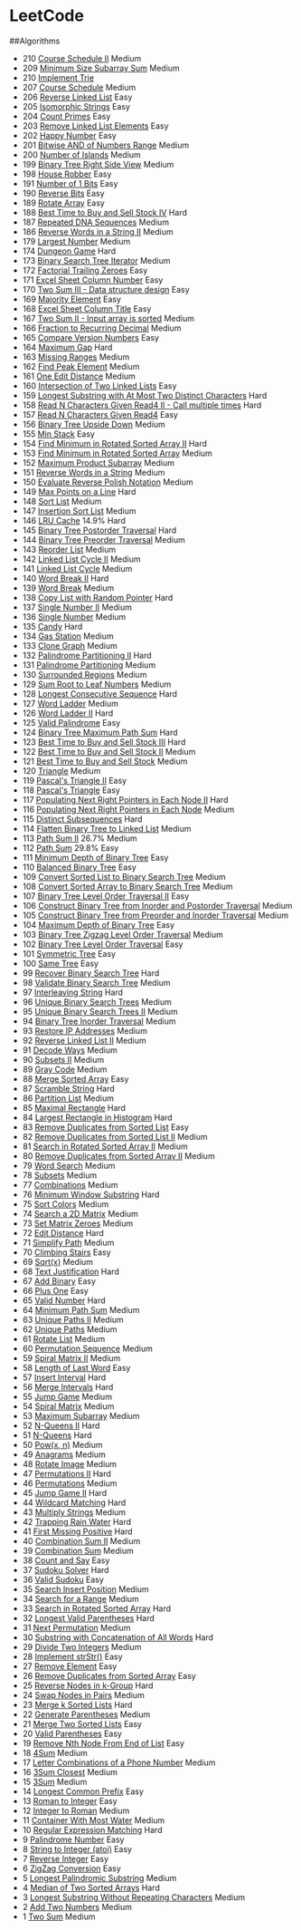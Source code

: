 # LeetCode
##Algorithms
* 210 [Course Schedule II](https://github.com/opmiss/LeetCode/blob/master/src/com/leetcode/algorithms/P210_CourseSchedule2.java) Medium
* 209 [Minimum Size Subarray Sum](https://github.com/opmiss/LeetCode/blob/master/src/com/leetcode/algorithms/P209_MinimumSizeSubarraySum.java) Medium
* 210 [Implement Trie](https://github.com/opmiss/LeetCode/blob/master/src/com/leetcode/algorithms/P208_ImplementTrie.java)
* 207 [Course Schedule](https://github.com/opmiss/LeetCode/blob/master/src/com/leetcode/algorithms/P207_CourseSchedule.java) Medium 
* 206 [Reverse Linked List](https://github.com/opmiss/LeetCode/blob/master/src/com/leetcode/algorithms/P206_ReverseLinkedList.java) Easy
* 205 [Isomorphic Strings](https://github.com/opmiss/LeetCode/blob/master/src/com/leetcode/algorithms/P205_IsomorphicStrings.java) Easy 
* 204 [Count Primes](https://github.com/opmiss/LeetCode/blob/master/src/com/leetcode/algorithms/P204_CountPrimes.java) Easy 
* 203 [Remove Linked List Elements](https://github.com/opmiss/LeetCode/blob/master/src/com/leetcode/algorithms/P203_RemoveLinkedListElements.java) Easy 
* 202 [Happy Number](https://github.com/opmiss/LeetCode/blob/master/src/com/leetcode/algorithms/P202_HappyNumber.java) Easy 
* 201 [Bitwise AND of Numbers Range](https://github.com/opmiss/LeetCode/blob/master/src/com/leetcode/algorithms/P201_BitwiseANDofNumbersRange.java) Medium 
* 200 [Number of Islands](https://github.com/opmiss/LeetCode/blob/master/src/com/leetcode/algorithms/P200_NumberofIslands.java) Medium 
* 199 [Binary Tree Right Side View](src/com/leetcode/algorithms/P199_BinaryTreeRightSideView.java) Medium 
* 198 [House Robber]() Easy 
* 191 [Number of 1 Bits]() Easy 
* 190 [Reverse Bits]() Easy 
* 189 [Rotate Array]() Easy 
* 188 [Best Time to Buy and Sell Stock IV]() Hard 
* 187 [Repeated DNA Sequences]() Medium 
* 186 [Reverse Words in a String II]() Medium 
* 179 [Largest Number]() Medium 
* 174 [Dungeon Game]() Hard 
* 173 [Binary Search Tree Iterator]() Medium 
* 172 [Factorial Trailing Zeroes](/problems/factorial-trailing-zeroes/) Easy 
* 171 [Excel Sheet Column Number](/problems/excel-sheet-column-number/) Easy 
* 170 [Two Sum III - Data structure design](/problems/two-sum-iii-data-structure-design/) Easy 
* 169 [Majority Element](/problems/majority-element/) Easy 
* 168 [Excel Sheet Column Title](/problems/excel-sheet-column-title/) Easy 
* 167 [Two Sum II - Input array is sorted](/problems/two-sum-ii-input-array-is-sorted/) Medium 
* 166 [Fraction to Recurring Decimal](/problems/fraction-to-recurring-decimal/) Medium 
* 165 [Compare Version Numbers](/problems/compare-version-numbers/) Easy 
* 164 [Maximum Gap](/problems/maximum-gap/) Hard 
* 163 [Missing Ranges](/problems/missing-ranges/) Medium 
* 162 [Find Peak Element](/problems/find-peak-element/) Medium 
* 161 [One Edit Distance](/problems/one-edit-distance/) Medium 
* 160 [Intersection of Two Linked Lists](/problems/intersection-of-two-linked-lists/) Easy 
* 159 [Longest Substring with At Most Two Distinct Characters](/problems/longest-substring-with-at-most-two-distinct-characters/) Hard 
* 158 [Read N Characters Given Read4 II - Call multiple times](/problems/read-n-characters-given-read4-ii-call-multiple-times/) Hard 
* 157 [Read N Characters Given Read4](/problems/read-n-characters-given-read4/) Easy 
* 156 [Binary Tree Upside Down](/problems/binary-tree-upside-down/) Medium 
* 155 [Min Stack](/problems/min-stack/) Easy 
* 154 [Find Minimum in Rotated Sorted Array II](/problems/find-minimum-in-rotated-sorted-array-ii/) Hard 
* 153 [Find Minimum in Rotated Sorted Array](/problems/find-minimum-in-rotated-sorted-array/) Medium 
* 152 [Maximum Product Subarray](/problems/maximum-product-subarray/) Medium 
* 151 [Reverse Words in a String](/problems/reverse-words-in-a-string/) Medium 
* 150 [Evaluate Reverse Polish Notation](/problems/evaluate-reverse-polish-notation/) Medium 
* 149 [Max Points on a Line](/problems/max-points-on-a-line/) Hard 
* 148 [Sort List](/problems/sort-list/) Medium 
* 147 [Insertion Sort List](/problems/insertion-sort-list/) Medium 
* 146 [LRU Cache](/problems/lru-cache/) 14.9% Hard 
* 145 [Binary Tree Postorder Traversal](/problems/binary-tree-postorder-traversal/) Hard 
* 144 [Binary Tree Preorder Traversal](/problems/binary-tree-preorder-traversal/) Medium 
* 143 [Reorder List](/problems/reorder-list/) Medium 
* 142 [Linked List Cycle II](/problems/linked-list-cycle-ii/) Medium 
* 141 [Linked List Cycle](/problems/linked-list-cycle/) Medium 
* 140 [Word Break II](/problems/word-break-ii/) Hard
* 139 [Word Break](/problems/word-break/) Medium 
* 138 [Copy List with Random Pointer](/problems/copy-list-with-random-pointer/) Hard 
* 137 [Single Number II](/problems/single-number-ii/) Medium 
* 136 [Single Number](/problems/single-number/) Medium 
* 135 [Candy](/problems/candy/) Hard 
* 134 [Gas Station](/problems/gas-station/) Medium 
* 133 [Clone Graph](/problems/clone-graph/) Medium 
* 132 [Palindrome Partitioning II](/problems/palindrome-partitioning-ii/) Hard 
* 131 [Palindrome Partitioning](/problems/palindrome-partitioning/) Medium 
* 130 [Surrounded Regions](/problems/surrounded-regions/) Medium 
* 129 [Sum Root to Leaf Numbers](/problems/sum-root-to-leaf-numbers/) Medium 
* 128 [Longest Consecutive Sequence](/problems/longest-consecutive-sequence/) Hard
* 127 [Word Ladder](/problems/word-ladder/) Medium 
* 126 [Word Ladder II](/problems/word-ladder-ii/) Hard 
* 125 [Valid Palindrome](/problems/valid-palindrome/) Easy 
* 124 [Binary Tree Maximum Path Sum](/problems/binary-tree-maximum-path-sum/) Hard 
* 123 [Best Time to Buy and Sell Stock III](/problems/best-time-to-buy-and-sell-stock-iii/) Hard 
* 122 [Best Time to Buy and Sell Stock II](/problems/best-time-to-buy-and-sell-stock-ii/) Medium 
* 121 [Best Time to Buy and Sell Stock](/problems/best-time-to-buy-and-sell-stock/) Medium 
* 120 [Triangle](/problems/triangle/) Medium 
* 119 [Pascal's Triangle II](/problems/pascals-triangle-ii/) Easy 
* 118 [Pascal's Triangle](/problems/pascals-triangle/) Easy 
* 117 [Populating Next Right Pointers in Each Node II](/problems/populating-next-right-pointers-in-each-node-ii/) Hard 
* 116 [Populating Next Right Pointers in Each Node](/problems/populating-next-right-pointers-in-each-node/) Medium 
* 115 [Distinct Subsequences](/problems/distinct-subsequences/) Hard 
* 114 [Flatten Binary Tree to Linked List](/problems/flatten-binary-tree-to-linked-list/) Medium 
* 113 [Path Sum II](/problems/path-sum-ii/) 26.7% Medium 
* 112 [Path Sum](/problems/path-sum/) 29.8% Easy 
* 111 [Minimum Depth of Binary Tree](/problems/minimum-depth-of-binary-tree/) Easy 
* 110 [Balanced Binary Tree](/problems/balanced-binary-tree/) Easy 
* 109 [Convert Sorted List to Binary Search Tree](/problems/convert-sorted-list-to-binary-search-tree/) Medium 
* 108 [Convert Sorted Array to Binary Search Tree](/problems/convert-sorted-array-to-binary-search-tree/) Medium 
* 107 [Binary Tree Level Order Traversal II](/problems/binary-tree-level-order-traversal-ii/) Easy 
* 106 [Construct Binary Tree from Inorder and Postorder Traversal](/problems/construct-binary-tree-from-inorder-and-postorder-traversal/) Medium 
* 105 [Construct Binary Tree from Preorder and Inorder Traversal](/problems/construct-binary-tree-from-preorder-and-inorder-traversal/) Medium 
* 104 [Maximum Depth of Binary Tree](/problems/maximum-depth-of-binary-tree/) Easy 
* 103 [Binary Tree Zigzag Level Order Traversal](/problems/binary-tree-zigzag-level-order-traversal/) Medium 
* 102 [Binary Tree Level Order Traversal](/problems/binary-tree-level-order-traversal/) Easy 
* 101 [Symmetric Tree](/problems/symmetric-tree/) Easy 
* 100 [Same Tree](/problems/same-tree/) Easy 
* 99 [Recover Binary Search Tree](/problems/recover-binary-search-tree/) Hard 
* 98 [Validate Binary Search Tree](/problems/validate-binary-search-tree/) Medium 
* 97 [Interleaving String](/problems/interleaving-string/) Hard 
* 96 [Unique Binary Search Trees](/problems/unique-binary-search-trees/) Medium 
* 95 [Unique Binary Search Trees II](/problems/unique-binary-search-trees-ii/) Medium 
* 94 [Binary Tree Inorder Traversal](/problems/binary-tree-inorder-traversal/) Medium 
* 93 [Restore IP Addresses](/problems/restore-ip-addresses/) Medium 
* 92 [Reverse Linked List II](/problems/reverse-linked-list-ii/) Medium 
* 91 [Decode Ways](/problems/decode-ways/) Medium 
* 90 [Subsets II](/problems/subsets-ii/) Medium 
* 89 [Gray Code](/problems/gray-code/) Medium 
* 88 [Merge Sorted Array](/problems/merge-sorted-array/) Easy 
* 87 [Scramble String](/problems/scramble-string/) Hard 
* 86 [Partition List](/problems/partition-list/) Medium 
* 85 [Maximal Rectangle](/problems/maximal-rectangle/) Hard 
* 84 [Largest Rectangle in Histogram](/problems/largest-rectangle-in-histogram/) Hard 
* 83 [Remove Duplicates from Sorted List](/problems/remove-duplicates-from-sorted-list/) Easy 
* 82 [Remove Duplicates from Sorted List II](/problems/remove-duplicates-from-sorted-list-ii/) Medium 
* 81 [Search in Rotated Sorted Array II](/problems/search-in-rotated-sorted-array-ii/) Medium 
* 80 [Remove Duplicates from Sorted Array II](/problems/remove-duplicates-from-sorted-array-ii/) Medium 
* 79 [Word Search](/problems/word-search/) Medium 
* 78 [Subsets](/problems/subsets/) Medium 
* 77 [Combinations](/problems/combinations/) Medium 
* 76 [Minimum Window Substring](/problems/minimum-window-substring/) Hard 
* 75 [Sort Colors](/problems/sort-colors/) Medium 
* 74 [Search a 2D Matrix](/problems/search-a-2d-matrix/) Medium 
* 73 [Set Matrix Zeroes](/problems/set-matrix-zeroes/) Medium 
* 72 [Edit Distance](/problems/edit-distance/) Hard 
* 71 [Simplify Path](/problems/simplify-path/) Medium 
* 70 [Climbing Stairs](/problems/climbing-stairs/) Easy 
* 69 [Sqrt(x)](/problems/sqrtx/) Medium 
* 68 [Text Justification](/problems/text-justification/) Hard 
* 67 [Add Binary](/problems/add-binary/) Easy 
* 66 [Plus One](/problems/plus-one/) Easy 
* 65 [Valid Number](/problems/valid-number/) Hard 
* 64 [Minimum Path Sum](/problems/minimum-path-sum/) Medium 
* 63 [Unique Paths II](/problems/unique-paths-ii/) Medium 
* 62 [Unique Paths](/problems/unique-paths/) Medium 
* 61 [Rotate List](/problems/rotate-list/) Medium 
* 60 [Permutation Sequence](/problems/permutation-sequence/) Medium 
* 59 [Spiral Matrix II](/problems/spiral-matrix-ii/) Medium 
* 58 [Length of Last Word](/problems/length-of-last-word/) Easy
* 57 [Insert Interval](/problems/insert-interval/) Hard 
* 56 [Merge Intervals](/problems/merge-intervals/) Hard 
* 55 [Jump Game](/problems/jump-game/) Medium 
* 54 [Spiral Matrix](/problems/spiral-matrix/) Medium 
* 53 [Maximum Subarray](/problems/maximum-subarray/) Medium 
* 52 [N-Queens II](/problems/n-queens-ii/) Hard 
* 51 [N-Queens](/problems/n-queens/) Hard 
* 50 [Pow(x, n)](/problems/powx-n/) Medium 
* 49 [Anagrams](/problems/anagrams/) Medium 
* 48 [Rotate Image](/problems/rotate-image/) Medium 
* 47 [Permutations II](/problems/permutations-ii/) Hard 
* 46 [Permutations](/problems/permutations/) Medium 
* 45 [Jump Game II](/problems/jump-game-ii/) Hard 
* 44 [Wildcard Matching](/problems/wildcard-matching/) Hard 
* 43 [Multiply Strings](/problems/multiply-strings/) Medium 
* 42 [Trapping Rain Water](/problems/trapping-rain-water/) Hard 
* 41 [First Missing Positive](/problems/first-missing-positive/) Hard 
* 40 [Combination Sum II](/problems/combination-sum-ii/) Medium 
* 39 [Combination Sum](/problems/combination-sum/) Medium 
* 38 [Count and Say](/problems/count-and-say/) Easy 
* 37 [Sudoku Solver](/problems/sudoku-solver/) Hard 
* 36 [Valid Sudoku](/problems/valid-sudoku/) Easy
* 35 [Search Insert Position](/problems/search-insert-position/) Medium 
* 34 [Search for a Range](/problems/search-for-a-range/) Medium 
* 33 [Search in Rotated Sorted Array](/problems/search-in-rotated-sorted-array/) Hard 
* 32 [Longest Valid Parentheses](/problems/longest-valid-parentheses/) Hard 
* 31 [Next Permutation](/problems/next-permutation/) Medium
* 30 [Substring with Concatenation of All Words](/problems/substring-with-concatenation-of-all-words/) Hard 
* 29 [Divide Two Integers](/problems/divide-two-integers/) Medium 
* 28 [Implement strStr()](/problems/implement-strstr/) Easy 
* 27 [Remove Element](/problems/remove-element/) Easy 
* 26 [Remove Duplicates from Sorted Array](/problems/remove-duplicates-from-sorted-array/) Easy 
* 25 [Reverse Nodes in k-Group](/problems/reverse-nodes-in-k-group/) Hard 
* 24 [Swap Nodes in Pairs](/problems/swap-nodes-in-pairs/) Medium 
* 23 [Merge k Sorted Lists](/problems/merge-k-sorted-lists/) Hard 
* 22 [Generate Parentheses](/problems/generate-parentheses/) Medium 
* 21 [Merge Two Sorted Lists](/problems/merge-two-sorted-lists/) Easy 
* 20 [Valid Parentheses](/problems/valid-parentheses/) Easy 
* 19 [Remove Nth Node From End of List](/problems/remove-nth-node-from-end-of-list/) Easy 
* 18 [4Sum](/problems/4sum/) Medium 
* 17 [Letter Combinations of a Phone Number](/problems/letter-combinations-of-a-phone-number/) Medium 
* 16 [3Sum Closest](/problems/3sum-closest/) Medium 
* 15 [3Sum](/problems/3sum/) Medium 
* 14 [Longest Common Prefix](/problems/longest-common-prefix/) Easy 
* 13 [Roman to Integer](/problems/roman-to-integer/) Easy 
* 12 [Integer to Roman](/problems/integer-to-roman/) Medium 
* 11 [Container With Most Water](/problems/container-with-most-water/) Medium 
* 10 [Regular Expression Matching](/problems/regular-expression-matching/) Hard 
* 9 [Palindrome Number](/problems/palindrome-number/) Easy
* 8 [String to Integer (atoi)](/problems/string-to-integer-atoi/) Easy 
* 7 [Reverse Integer](/problems/reverse-integer/) Easy 
* 6 [ZigZag Conversion](/problems/zigzag-conversion/) Easy 
* 5 [Longest Palindromic Substring](/problems/longest-palindromic-substring/) Medium 
* 4 [Median of Two Sorted Arrays](/problems/median-of-two-sorted-arrays/) Hard 
* 3 [Longest Substring Without Repeating Characters](/problems/longest-substring-without-repeating-characters/) Medium 
* 2 [Add Two Numbers](/problems/add-two-numbers/) Medium 
* 1 [Two Sum](/problems/two-sum/) Medium
